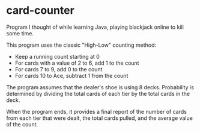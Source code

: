 # card-counter
Program I thought of while learning Java, playing blackjack online to kill some time.

This program uses the classic "High-Low" counting method:
 - Keep a running count starting at 0
 - For cards with a value of 2 to 6, add 1 to the count
 - For cards 7 to 9, add 0 to the count
 - For cards 10 to Ace, subtract 1 from the count

The program assumes that the dealer's shoe is using 8 decks. Probability is determined by dividing
the total cards of each tier by the total cards in the deck.

When the program ends, it provides a final report of the number of cards from each tier
that were dealt, the total cards pulled, and the average value of the count.

